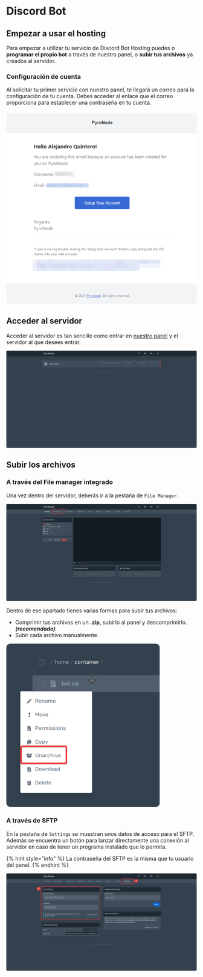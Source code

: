 # Discord Bot

## Empezar a usar el hosting

Para empezar a utilizar tu servicio de Discord Bot Hosting puedes o **programar el propio bot** a través de nuestro panel, o **subir tus archivos** ya creados al servidor.

### Configuración de cuenta

Al solicitar tu primer servicio con nuestro panel, te llegará un correo para la configuración de tu cuenta. Debes acceder al enlace que el correo proporciona para establecer una contraseña en tu cuenta.

![Correo de configuraci&#xF3;n para la cuenta del panel.](../.gitbook/assets/image%20%281%29.png)

## Acceder al servidor

Acceder al servidor es tan sencillo como entrar en [nuestro panel](https://panel.pyronode.com) y el servidor al que desees entrar.

![Listado de servidores](../.gitbook/assets/image.png)

## Subir los archivos

### A través del File manager integrado

Una vez dentro del servidor, deberás ir a la pestaña de `File Manager`.

![Indicaci&#xF3;n para acceder al File Manager integrado.](../.gitbook/assets/image%20%282%29.png)

Dentro de ese apartado tienes varias formas para subir tus archivos:

* Comprimir tus archivos en un **.zip**, subirlo al panel y descomprimirlo. _**\(recomendado\)**_
* Subir cada archivo manualmente.

![Descompresi&#xF3;n de un archivo comprimido con el panel.](../.gitbook/assets/image%20%285%29.png)

### A través de SFTP

En la pestaña de `Settings` se muestran unos datos de acceso para el SFTP. Además se encuentra un botón para lanzar directamente una conexión al servidor en caso de tener un programa instalado que lo permita.

{% hint style="info" %}
La contraseña del SFTP es la misma que tu usuario del panel.
{% endhint %}

![Pasos para localizar los datos de conexi&#xF3;n SFTP.](../.gitbook/assets/image%20%284%29.png)

